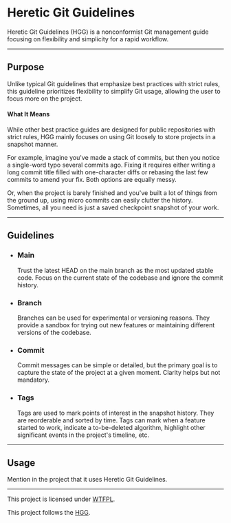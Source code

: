 # Heretic Git Guidelines

Heretic Git Guidelines (HGG) is a nonconformist Git management guide focusing on flexibility and simplicity for a rapid workflow.

---

## Purpose

Unlike typical Git guidelines that emphasize best practices with strict rules, this guideline prioritizes flexibility to simplify Git usage, allowing the user to focus more on the project.

#### What It Means

While other best practice guides are designed for public repositories with strict rules, HGG mainly focuses on using Git loosely to store projects in a snapshot manner.

For example, imagine you've made a stack of commits, but then you notice a single-word typo several commits ago. Fixing it requires either writing a long commit title filled with one-character diffs or rebasing the last few commits to amend your fix. Both options are equally messy.

Or, when the project is barely finished and you've built a lot of things from the ground up, using micro commits can easily clutter the history. Sometimes, all you need is just a saved checkpoint snapshot of your work.

---

## Guidelines

+ ### Main

	Trust the latest HEAD on the main branch as the most updated stable code. Focus on the current state of the codebase and ignore the commit history.

+ ### Branch

	Branches can be used for experimental or versioning reasons. They provide a sandbox for trying out new features or maintaining different versions of the codebase.

+ ### Commit

	Commit messages can be simple or detailed, but the primary goal is to capture the state of the project at a given moment. Clarity helps but not mandatory.

+ ### Tags

	Tags are used to mark points of interest in the snapshot history. They are reorderable and sorted by time. Tags can mark when a feature started to work, indicate a to-be-deleted algorithm, highlight other significant events in the project's timeline, etc.

---

## Usage

Mention in the project that it uses Heretic Git Guidelines.

---

This project is licensed under [WTFPL](http://wtfpl.net "Do What the Fuck You Want to Public License").

This project follows the [HGG](https://catmeowbyte.github.io/heretic_git_guidelines "Heretic Git Guidelines").
